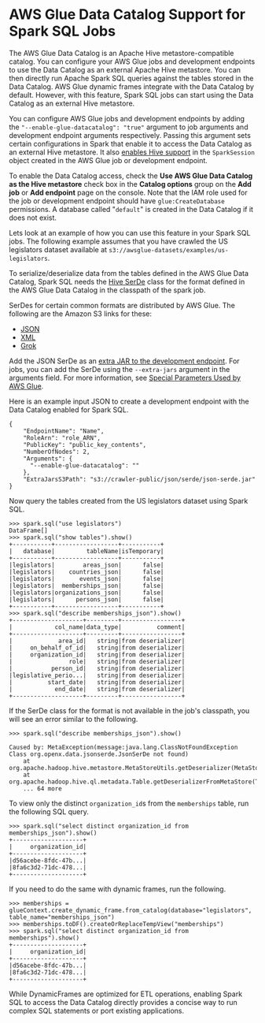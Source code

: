# AWS Glue Data Catalog Support for Spark SQL Jobs<a name="aws-glue-programming-etl-glue-data-catalog-hive"></a>

The AWS Glue Data Catalog is an Apache Hive metastore\-compatible catalog\. You can configure your AWS Glue jobs and development endpoints to use the Data Catalog as an external Apache Hive metastore\. You can then directly run Apache Spark SQL queries against the tables stored in the Data Catalog\. AWS Glue dynamic frames integrate with the Data Catalog by default\. However, with this feature, Spark SQL jobs can start using the Data Catalog as an external Hive metastore\.

You can configure AWS Glue jobs and development endpoints by adding the `"--enable-glue-datacatalog": "true"` argument to job arguments and development endpoint arguments respectively\. Passing this argument sets certain configurations in Spark that enable it to access the Data Catalog as an external Hive metastore\. It also [enables Hive support](https://spark.apache.org/docs/latest/api/java/org/apache/spark/sql/SparkSession.Builder.html#enableHiveSupport--) in the `SparkSession` object created in the AWS Glue job or development endpoint\. 

To enable the Data Catalog access, check the **Use AWS Glue Data Catalog as the Hive metastore** check box in the **Catalog options** group on the **Add job** or **Add endpoint** page on the console\. Note that the IAM role used for the job or development endpoint should have `glue:CreateDatabase` permissions\. A database called "`default`" is created in the Data Catalog if it does not exist\. 

Lets look at an example of how you can use this feature in your Spark SQL jobs\. The following example assumes that you have crawled the US legislators dataset available at `s3://awsglue-datasets/examples/us-legislators`\.

To serialize/deserialize data from the tables defined in the AWS Glue Data Catalog, Spark SQL needs the [Hive SerDe](https://cwiki.apache.org/confluence/display/Hive/SerDe) class for the format defined in the AWS Glue Data Catalog in the classpath of the spark job\. 

SerDes for certain common formats are distributed by AWS Glue\. The following are the Amazon S3 links for these:
+ [JSON](https://s3.us-west-2.amazonaws.com/crawler-public/json/serde/json-serde.jar)
+ [XML](https://s3.us-west-2.amazonaws.com/crawler-public/xml/serde/hivexmlserde-1.0.5.3.jar)
+ [Grok](https://s3.us-west-2.amazonaws.com/crawler-public/grok/serde/AWSGlueHiveGrokSerDe-1.0-super.jar)

Add the JSON SerDe as an [extra JAR to the development endpoint](https://docs.aws.amazon.com/glue/latest/dg/aws-glue-api-dev-endpoint.html#aws-glue-api-dev-endpoint-DevEndpointCustomLibraries)\. For jobs, you can add the SerDe using the `--extra-jars` argument in the arguments field\. For more information, see [Special Parameters Used by AWS Glue](aws-glue-programming-etl-glue-arguments.md)\. 

Here is an example input JSON to create a development endpoint with the Data Catalog enabled for Spark SQL\.

```
{
    "EndpointName": "Name",
    "RoleArn": "role_ARN",
    "PublicKey": "public_key_contents",
    "NumberOfNodes": 2,
    "Arguments": {
      "--enable-glue-datacatalog": ""
    },
    "ExtraJarsS3Path": "s3://crawler-public/json/serde/json-serde.jar"
}
```

Now query the tables created from the US legislators dataset using Spark SQL\.

```
>>> spark.sql("use legislators")
DataFrame[]
>>> spark.sql("show tables").show()
+-----------+------------------+-----------+
|   database|         tableName|isTemporary|
+-----------+------------------+-----------+
|legislators|        areas_json|      false|
|legislators|    countries_json|      false|
|legislators|       events_json|      false|
|legislators|  memberships_json|      false|
|legislators|organizations_json|      false|
|legislators|      persons_json|      false|
+-----------+------------------+-----------+
>>> spark.sql("describe memberships_json").show()
+--------------------+---------+-----------------+
|            col_name|data_type|          comment|
+--------------------+---------+-----------------+
|             area_id|   string|from deserializer|
|     on_behalf_of_id|   string|from deserializer|
|     organization_id|   string|from deserializer|
|                role|   string|from deserializer|
|           person_id|   string|from deserializer|
|legislative_perio...|   string|from deserializer|
|          start_date|   string|from deserializer|
|            end_date|   string|from deserializer|
+--------------------+---------+-----------------+
```

If the SerDe class for the format is not available in the job's classpath, you will see an error similar to the following\.

```
>>> spark.sql("describe memberships_json").show()

Caused by: MetaException(message:java.lang.ClassNotFoundException Class org.openx.data.jsonserde.JsonSerDe not found)
    at org.apache.hadoop.hive.metastore.MetaStoreUtils.getDeserializer(MetaStoreUtils.java:399)
    at org.apache.hadoop.hive.ql.metadata.Table.getDeserializerFromMetaStore(Table.java:276)
    ... 64 more
```

To view only the distinct `organization_id`s from the `memberships` table, run the following SQL query\.

```
>>> spark.sql("select distinct organization_id from memberships_json").show()
+--------------------+
|     organization_id|
+--------------------+
|d56acebe-8fdc-47b...|
|8fa6c3d2-71dc-478...|
+--------------------+
```

If you need to do the same with dynamic frames, run the following\.

```
>>> memberships = glueContext.create_dynamic_frame.from_catalog(database="legislators", table_name="memberships_json")
>>> memberships.toDF().createOrReplaceTempView("memberships")
>>> spark.sql("select distinct organization_id from memberships").show()
+--------------------+
|     organization_id|
+--------------------+
|d56acebe-8fdc-47b...|
|8fa6c3d2-71dc-478...|
+--------------------+
```

While DynamicFrames are optimized for ETL operations, enabling Spark SQL to access the Data Catalog directly provides a concise way to run complex SQL statements or port existing applications\.
